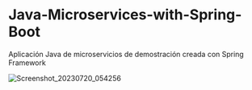 # Java-Microservices-with-Spring-Boot

Aplicación Java de microservicios de demostración creada con Spring Framework 

![Screenshot_20230720_054256](https://github.com/DaveSV/Java-Microservices-with-Spring-Boot/assets/29576337/6114ee06-6bad-4806-b2c0-3db0065a5fe0)
